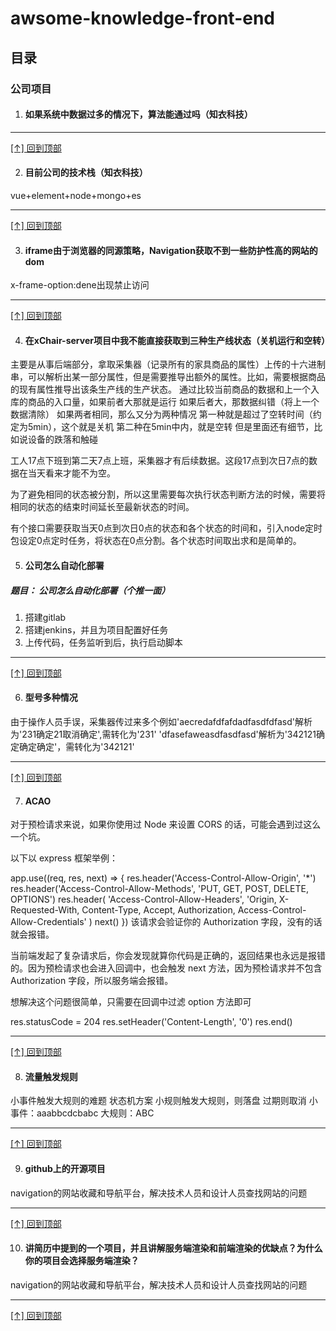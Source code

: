 # awsome-knowledge-front-end
## 目录

### 公司项目

1. #### 如果系统中数据过多的情况下，算法能通过吗（知衣科技）


---

[[↑] 回到顶部](#awsome-knowledge-front-end)

2. #### 目前公司的技术栈（知衣科技）
vue+element+node+mongo+es

---

[[↑] 回到顶部](#awsome-knowledge-front-end)

3. #### iframe由于浏览器的同源策略，Navigation获取不到一些防护性高的网站的dom
x-frame-option:dene出现禁止访问

---

[[↑] 回到顶部](#awsome-knowledge-front-end)

4. #### 在xChair-server项目中我不能直接获取到三种生产线状态（关机运行和空转） 
主要是从事后端部分，拿取采集器（记录所有的家具商品的属性）上传的十六进制串，可以解析出某一部分属性，但是需要推导出额外的属性。比如，需要根据商品的现有属性推导出该条生产线的生产状态。
通过比较当前商品的数据和上一个入库的商品的入口量，如果前者大那就是运行
如果后者大，那数据纠错（将上一个数据清除）
如果两者相同，那么又分为两种情况
第一种就是超过了空转时间（约定为5min），这个就是关机
第二种在5min中内，就是空转
但是里面还有细节，比如说设备的跌落和触碰

工人17点下班到第二天7点上班，采集器才有后续数据。这段17点到次日7点的数据在当天看来才能不为空。

为了避免相同的状态被分割，所以这里需要每次执行状态判断方法的时候，需要将相同的状态的结束时间延长至最新状态的时间。

有个接口需要获取当天0点到次日0点的状态和各个状态的时间和，引入node定时包设定0点定时任务，将状态在0点分割。各个状态时间取出求和是简单的。

5. #### 公司怎么自动化部署
##### 题目： 公司怎么自动化部署（个推一面）
1. 搭建gitlab
2. 搭建jenkins，并且为项目配置好任务
3. 上传代码，任务监听到后，执行启动脚本

---

[[↑] 回到顶部](#awsome-knowledge-front-end)

6. #### 型号多种情况
由于操作人员手误，采集器传过来多个例如'aecredafdfafdadfasdfdfasd'解析为'231确定21取消确定',需转化为'231'
'dfasefaweasdfasdfasd'解析为'342121确定确定确定'，需转化为'342121'

---

[[↑] 回到顶部](#awsome-knowledge-front-end)

7. #### ACAO
对于预检请求来说，如果你使用过 Node 来设置 CORS 的话，可能会遇到过这么一个坑。

以下以 express 框架举例：

app.use((req, res, next) => {
  res.header('Access-Control-Allow-Origin', '*')
  res.header('Access-Control-Allow-Methods', 'PUT, GET, POST, DELETE, OPTIONS')
  res.header(
    'Access-Control-Allow-Headers',
    'Origin, X-Requested-With, Content-Type, Accept, Authorization, Access-Control-Allow-Credentials'
  )
  next()
})
该请求会验证你的 Authorization 字段，没有的话就会报错。

当前端发起了复杂请求后，你会发现就算你代码是正确的，返回结果也永远是报错的。因为预检请求也会进入回调中，也会触发 next 方法，因为预检请求并不包含 Authorization 字段，所以服务端会报错。

想解决这个问题很简单，只需要在回调中过滤 option 方法即可

res.statusCode = 204
res.setHeader('Content-Length', '0')
res.end()

---

[[↑] 回到顶部](#awsome-knowledge-front-end)

8. #### 流量触发规则
小事件触发大规则的难题
状态机方案
小规则触发大规则，则落盘
过期则取消
小事件：aaabbcdcbabc
大规则：ABC

---

[[↑] 回到顶部](#awsome-knowledge-front-end)

9. #### github上的开源项目
navigation的网站收藏和导航平台，解决技术人员和设计人员查找网站的问题

---

[[↑] 回到顶部](#awsome-knowledge-front-end)

10. #### 讲简历中提到的一个项目，并且讲解服务端渲染和前端渲染的优缺点？为什么你的项目会选择服务端渲染？
navigation的网站收藏和导航平台，解决技术人员和设计人员查找网站的问题

---

[[↑] 回到顶部](#awsome-knowledge-front-end)
